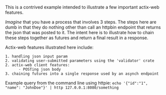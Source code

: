 This is a contrived example intended to illustrate a few important actix-web features.

*Imagine* that you have a process that involves 3 steps.  The steps here
are dumb in that they do nothing other than call an
httpbin endpoint that returns the json that was posted to it.  The intent here
is to illustrate how to chain these steps together as futures and return
a final result in a response.

Actix-web features illustrated here include:

    1. handling json input param
    2. validating user-submitted parameters using the 'validator' crate
    2. actix-web client features:
          - POSTing json body
    3. chaining futures into a single response used by an asynch endpoint


Example query from the command line using httpie:
	```echo '{"id":"1", "name": "JohnDoe"}' | http 127.0.0.1:8080/something```
